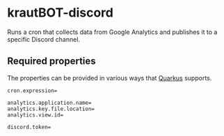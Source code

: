 # krautBOT-discord
Runs a cron that collects data from Google Analytics and publishes it to a specific Discord channel.

## Required properties
The properties can be provided in various ways that [Quarkus](https://quarkus.io/) supports.

```properties
cron.expression=

analytics.application.name=
analytics.key.file.location=
analytics.view.id=

discord.token=
```